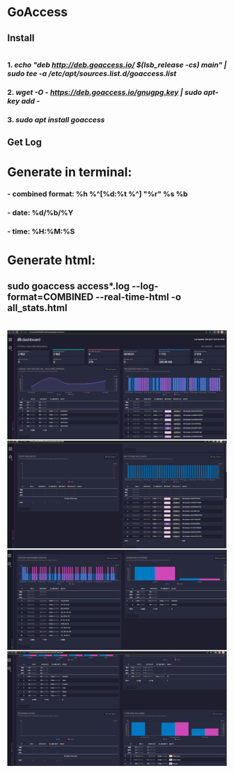 # GoAccess

## Install
#
### 1. *echo "deb http://deb.goaccess.io/ $(lsb_release -cs) main" | sudo tee -a /etc/apt/sources.list.d/goaccess.list*
### 2. *wget -O - https://deb.goaccess.io/gnugpg.key | sudo apt-key add -*
### 3. *sudo apt install goaccess*

## Get Log   
#
# Generate in terminal:

### - combined format: %h %^[%d:%t %^] "%r" %s %b
### - date: %d/%b/%Y
### - time: %H:%M:%S

# Generate html:

## sudo goaccess access*.log --log-format=COMBINED --real-time-html -o all_stats.html
#

![06_1](../../misc/images/061.png)
![06_2](../../misc/images/062.png)
![06_3](../../misc/images/063.png)
![06_4](../../misc/images/064.png)

